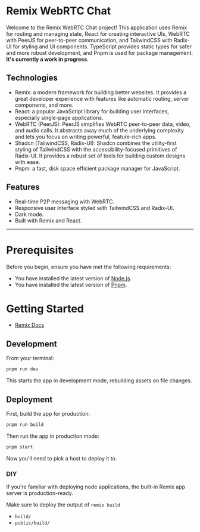 # Remix WebRTC Chat

Welcome to the Remix WebRTC Chat project!
This application uses Remix for routing and managing state, React for creating interactive UIs, WebRTC with PeerJS for peer-to-peer communication, and TailwindCSS with Radix-UI for styling and UI components. TypeScript provides static types for safer and more robust development, and Pnpm is used for package management.
**It's currently a work in progress**.

## Technologies

- Remix: a modern framework for building better websites. It provides a great developer experience with features like automatic routing, server components, and more.
- React: a popular JavaScript library for building user interfaces, especially single-page applications.
- WebRTC (PeerJS): PeerJS simplifies WebRTC peer-to-peer data, video, and audio calls. It abstracts away much of the underlying complexity and lets you focus on writing powerful, feature-rich apps.
- Shadcn (TailwindCSS, Radix-UI): Shadcn combines the utility-first styling of TailwindCSS with the accessibility-focused primitives of Radix-UI. It provides a robust set of tools for building custom designs with ease.
- Pnpm: a fast, disk space efficient package manager for JavaScript.

## Features

- Real-time P2P messaging with WebRTC.
- Responsive user interface styled with TailwindCSS and Radix-UI.
- Dark mode.
- Built with Remix and React.

---

# Prerequisites

Before you begin, ensure you have met the following requirements:

- You have installed the latest version of [Node.js](https://nodejs.org/).
- You have installed the latest version of [Pnpm](https://pnpm.io/).

# Getting Started

- [Remix Docs](https://remix.run/docs)

## Development

From your terminal:

```sh
pnpm run dev
```

This starts the app in development mode, rebuilding assets on file changes.

## Deployment

First, build the app for production:

```sh
pnpm run build
```

Then run the app in production mode:

```sh
pnpm start
```

Now you'll need to pick a host to deploy it to.

### DIY

If you're familiar with deploying node applications, the built-in Remix app server is production-ready.

Make sure to deploy the output of `remix build`

- `build/`
- `public/build/`

